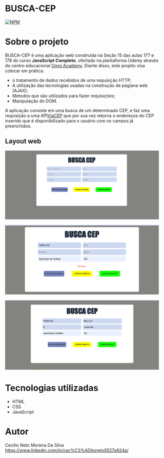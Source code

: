 # BUSCA-CEP
[![NPM](https://img.shields.io/npm/l/react)](https://github.com/Cecilio-Sil/BUSCA-CAEP/blob/main/LICENSE) 

# Sobre o projeto

BUSCA-CEP é uma aplicação web construída na Seção 15 das aulas 177 e 178 do curso **JavaScript Completo**, ofertado na plantaforma Udemy através do centro educacional [Omni Academy](https://www.udemy.com/course/javascript-completo-html-css-projetos-profissionais/).
Diante disso, este projeto visa colocar em prática:
- o tratamento de dados recebidos de uma requisição HTTP;
- A utilização das tecnologias usadas na construção de págiana web  (AJAX);
- Metodos que são utilizados para fazer requisições;
- Manipulação do DOM.

A aplicação consiste em uma busca de um determinado CEP, e faz uma requisição a uma API[ViaCEP](https://viacep.com.br/) que por sua vez retorna o endereços do CEP inserido que é disponibilizado para o usuário com os campos já preenchidos.

## Layout web
![img 1](https://github.com/Cecilio-Sil/busca_cep/blob/main/imagens/img1.png)

![img 2](https://github.com/Cecilio-Sil/busca_cep/blob/main/imagens/img2.png)

![img 3](https://github.com/Cecilio-Sil/busca_cep/blob/main/imagens/img3.png)

# Tecnologias utilizadas
- HTML
- CSS
- JavaScript

# Autor
Cecílio Neto Moreira Da Silva <br>
https://www.linkedin.com/in/cec%C3%ADlioneto5527a924a/
